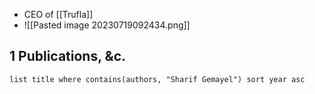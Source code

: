 - CEO of [[Trufla]]
- ![[Pasted image 20230719092434.png]]

## 1 Publications, &c.
```dataview
list title where contains(authors, "Sharif Gemayel") sort year asc
```